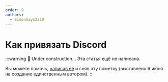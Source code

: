 ```yaml
---
order: 9
authors:
  - SimonSays2310
---
```

# Как привязать Discord

:::warning :construction: Under construction...
Эта статья ещё не написана.

Вы можете помочь, [написав её](https://github.com/play2go/wiki) и сняв эту пометку (выставлено 6 июня на создание единственным автором).
:::
